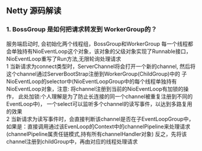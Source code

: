 ## Netty 源码解读
### 1. BossGroup 是如何把请求转发到 WorkerGroup的？

服务端启动时, 会初始化两个线程组，BossGroup和WorkerGroup
每一个线程都会单独持有NioEventLoop这个对象，该对象的父级对象实现了Runnable接口，NioEventLoop重写了Run方法,无限轮询处理请求  
  1 当新请求为connect类型时，ServerChannel将会打开一个新的channel, 然后将这个channel通过ServerBootStrap注册到WorkerGroup(ChildGroup)中的
子NioEventLoop的selector中(NioEventLoopGroup中的每个线程单独持有NioEventLoop对象，注意: 将channel注册到当前的NioEventLoop有加锁的操作，
此处加锁:个人理解是为了防止长连接的同一个channel被重复注册到不同的EventLoop中)，
一个select可以监听多个channel的读写事件，以达到多路复用的效果  
  2 当新请求为读写事件时，会直接判断该channel是否在子EventLoopGroup中，如果是：直接调用通过该EvenLoop的Context中的channelPipeline来处理请求(channelPipeline属责任链模式,持有所有channelHandler对象)
反之，先将该channel注册到childGroup中，再由对应的线程处理请求

